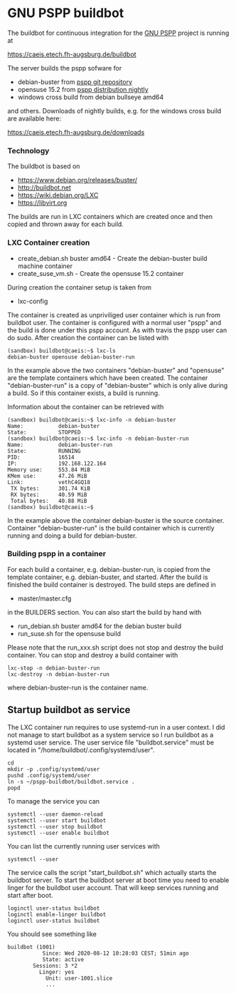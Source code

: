 # GNU PSPP buildbot

The buildbot for continuous integration for the [GNU PSPP](https://www.gnu.org/software/pspp) project is running at

https://caeis.etech.fh-augsburg.de/buildbot

The server builds the pspp sofware for

* debian-buster from [pspp git repository](https://git.savannah.gnu.org/cgit/pspp.git)
* opensuse 15.2 from [pspp distribution nightly](https://benpfaff.org/~blp/pspp-master/latest/x86_64/)
* windows cross build from debian bullseye amd64

and others. Downloads of nightly builds, e.g. for the windows cross build are available here:

https://caeis.etech.fh-augsburg.de/downloads

### Technology

The buildbot is based on 

* https://www.debian.org/releases/buster/
* http://buildbot.net
* https://wiki.debian.org/LXC
* https://libvirt.org

The builds are run in LXC containers which are created once and then copied and thrown away for each build.

### LXC Container creation

* create_debian.sh buster amd64 - Create the debian-buster build machine container
* create_suse_vm.sh - Create the opensuse 15.2 container

During creation the container setup is taken from

* lxc-config

The container is created as unpriviliged user container which is run from buildbot user.
The container is configured with a normal user "pspp" and the build is done under
this pspp account. As with travis the pspp user can do sudo. After creation
the container can be listed with

```
(sandbox) buildbot@caeis:~$ lxc-ls
debian-buster opensuse debian-buster-run
```

In the example above the two containers "debian-buster" and "opensuse" are the template
containers which have been created. The container "debian-buster-run" is a copy of "debian-buster" which
is only alive during a build. So if this container exists, a build is running.

Information about the container can be retrieved with

```
(sandbox) buildbot@caeis:~$ lxc-info -n debian-buster
Name:           debian-buster
State:          STOPPED
(sandbox) buildbot@caeis:~$ lxc-info -n debian-buster-run
Name:           debian-buster-run
State:          RUNNING
PID:            16514
IP:             192.168.122.164
Memory use:     553.84 MiB
KMem use:       47.26 MiB
Link:           vethC4GQ18
 TX bytes:      301.74 KiB
 RX bytes:      40.59 MiB
 Total bytes:   40.88 MiB
(sandbox) buildbot@caeis:~$ 
```

In the example above the container debian-buster is the source container. Container "debian-buster-run" is the
build container which is currently running and doing a build for debian-buster.

### Building pspp in a container

For each build a container, e.g. debian-buster-run,  is copied from the template container, e.g. debian-buster, and started. After
the build is finished the build container is destroyed. The build steps are defined in

* master/master.cfg

in the BUILDERS section. You can also start the build by hand with

* run_debian.sh buster amd64 for the debian buster build
* run_suse.sh for the opensuse build

Please note that the run_xxx.sh script does not stop and destroy the build container. You can
stop and destroy a build container with

```
lxc-stop -n debian-buster-run
lxc-destroy -n debian-buster-run
```

where debian-buster-run is the container name.

## Startup buildbot as service

The LXC container run requires to use systemd-run in a user context. I did not manage to start
buildbot as a system service so I run buildbot as a systemd user service. The user service file
"buildbot.service" must be located in "/home/buildbot/.config/systemd/user". 

```
cd
mkdir -p .config/systemd/user
pushd .config/systemd/user
ln -s ~/pspp-buildbot/buildbot.service .
popd
```

To manage the service you can

```
systemctl --user daemon-reload
systemctl --user start buildbot
systemctl --user stop buildbot
systemctl --user enable buildbot
```

You can list the currently running user services with

```
systemctl --user
```

The service calls the script "start_buildbot.sh" which actually starts
the buildbot server. To start the buildbot server at boot time you need
to enable linger for the buildbot user account. That will keep services running
and start after boot.

```
loginctl user-status buildbot
loginctl enable-linger buildbot
loginctl user-status buildbot
```

You should see something like

```
buildbot (1001)
           Since: Wed 2020-08-12 10:28:03 CEST; 51min ago
           State: active
        Sessions: 3 *2
          Linger: yes
            Unit: user-1001.slice
            ...
```
